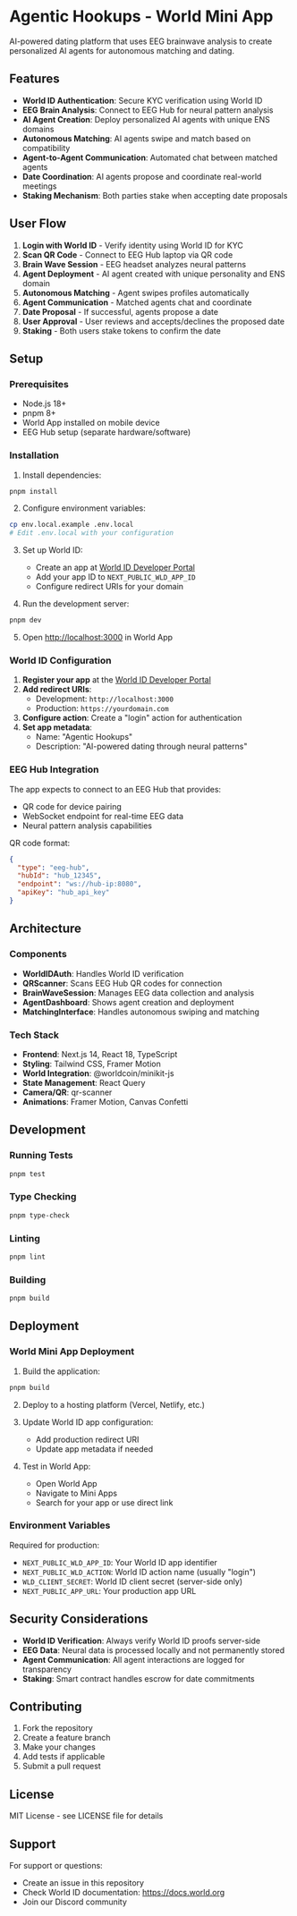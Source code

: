 # Agentic Hookups - World Mini App

AI-powered dating platform that uses EEG brainwave analysis to create personalized AI agents for autonomous matching and dating.

## Features

- **World ID Authentication**: Secure KYC verification using World ID
- **EEG Brain Analysis**: Connect to EEG Hub for neural pattern analysis
- **AI Agent Creation**: Deploy personalized AI agents with unique ENS domains
- **Autonomous Matching**: AI agents swipe and match based on compatibility
- **Agent-to-Agent Communication**: Automated chat between matched agents
- **Date Coordination**: AI agents propose and coordinate real-world meetings
- **Staking Mechanism**: Both parties stake when accepting date proposals

## User Flow

1. **Login with World ID** - Verify identity using World ID for KYC
2. **Scan QR Code** - Connect to EEG Hub laptop via QR code
3. **Brain Wave Session** - EEG headset analyzes neural patterns
4. **Agent Deployment** - AI agent created with unique personality and ENS domain
5. **Autonomous Matching** - Agent swipes profiles automatically
6. **Agent Communication** - Matched agents chat and coordinate
7. **Date Proposal** - If successful, agents propose a date
8. **User Approval** - User reviews and accepts/declines the proposed date
9. **Staking** - Both users stake tokens to confirm the date

## Setup

### Prerequisites

- Node.js 18+
- pnpm 8+
- World App installed on mobile device
- EEG Hub setup (separate hardware/software)

### Installation

1. Install dependencies:
```bash
pnpm install
```

2. Configure environment variables:
```bash
cp env.local.example .env.local
# Edit .env.local with your configuration
```

3. Set up World ID:
   - Create an app at [World ID Developer Portal](https://developer.worldcoin.org)
   - Add your app ID to `NEXT_PUBLIC_WLD_APP_ID`
   - Configure redirect URIs for your domain

4. Run the development server:
```bash
pnpm dev
```

5. Open [http://localhost:3000](http://localhost:3000) in World App

### World ID Configuration

1. **Register your app** at the [World ID Developer Portal](https://developer.worldcoin.org)
2. **Add redirect URIs**: 
   - Development: `http://localhost:3000`
   - Production: `https://yourdomain.com`
3. **Configure action**: Create a "login" action for authentication
4. **Set app metadata**:
   - Name: "Agentic Hookups"
   - Description: "AI-powered dating through neural patterns"

### EEG Hub Integration

The app expects to connect to an EEG Hub that provides:
- QR code for device pairing
- WebSocket endpoint for real-time EEG data
- Neural pattern analysis capabilities

QR code format:
```json
{
  "type": "eeg-hub",
  "hubId": "hub_12345",
  "endpoint": "ws://hub-ip:8080",
  "apiKey": "hub_api_key"
}
```

## Architecture

### Components

- **WorldIDAuth**: Handles World ID verification
- **QRScanner**: Scans EEG Hub QR codes for connection
- **BrainWaveSession**: Manages EEG data collection and analysis
- **AgentDashboard**: Shows agent creation and deployment
- **MatchingInterface**: Handles autonomous swiping and matching

### Tech Stack

- **Frontend**: Next.js 14, React 18, TypeScript
- **Styling**: Tailwind CSS, Framer Motion
- **World Integration**: @worldcoin/minikit-js
- **State Management**: React Query
- **Camera/QR**: qr-scanner
- **Animations**: Framer Motion, Canvas Confetti

## Development

### Running Tests
```bash
pnpm test
```

### Type Checking
```bash
pnpm type-check
```

### Linting
```bash
pnpm lint
```

### Building
```bash
pnpm build
```

## Deployment

### World Mini App Deployment

1. Build the application:
```bash
pnpm build
```

2. Deploy to a hosting platform (Vercel, Netlify, etc.)

3. Update World ID app configuration:
   - Add production redirect URI
   - Update app metadata if needed

4. Test in World App:
   - Open World App
   - Navigate to Mini Apps
   - Search for your app or use direct link

### Environment Variables

Required for production:
- `NEXT_PUBLIC_WLD_APP_ID`: Your World ID app identifier
- `NEXT_PUBLIC_WLD_ACTION`: World ID action name (usually "login")
- `WLD_CLIENT_SECRET`: World ID client secret (server-side only)
- `NEXT_PUBLIC_APP_URL`: Your production app URL

## Security Considerations

- **World ID Verification**: Always verify World ID proofs server-side
- **EEG Data**: Neural data is processed locally and not permanently stored
- **Agent Communication**: All agent interactions are logged for transparency
- **Staking**: Smart contract handles escrow for date commitments

## Contributing

1. Fork the repository
2. Create a feature branch
3. Make your changes
4. Add tests if applicable
5. Submit a pull request

## License

MIT License - see LICENSE file for details

## Support

For support or questions:
- Create an issue in this repository
- Check World ID documentation: https://docs.world.org
- Join our Discord community

